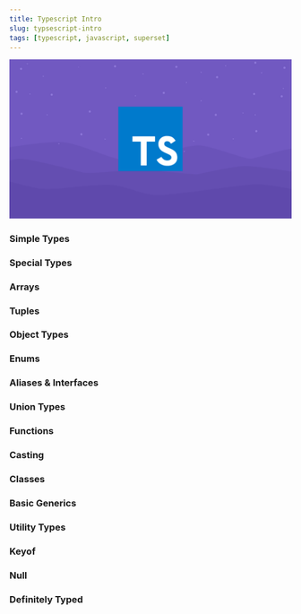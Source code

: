 ```yaml
---
title: Typescript Intro
slug: typsescript-intro
tags: [typescript, javascript, superset]
---
```


![Typescript Intro Header](./img/typescript-intro/ts-wallpaper-mountains.png)

<!-- truncate -->

### Simple Types

### Special Types

### Arrays

### Tuples

### Object Types

### Enums

### Aliases & Interfaces

### Union Types

### Functions

### Casting

### Classes

### Basic Generics

### Utility Types

### Keyof

### Null

### Definitely Typed
